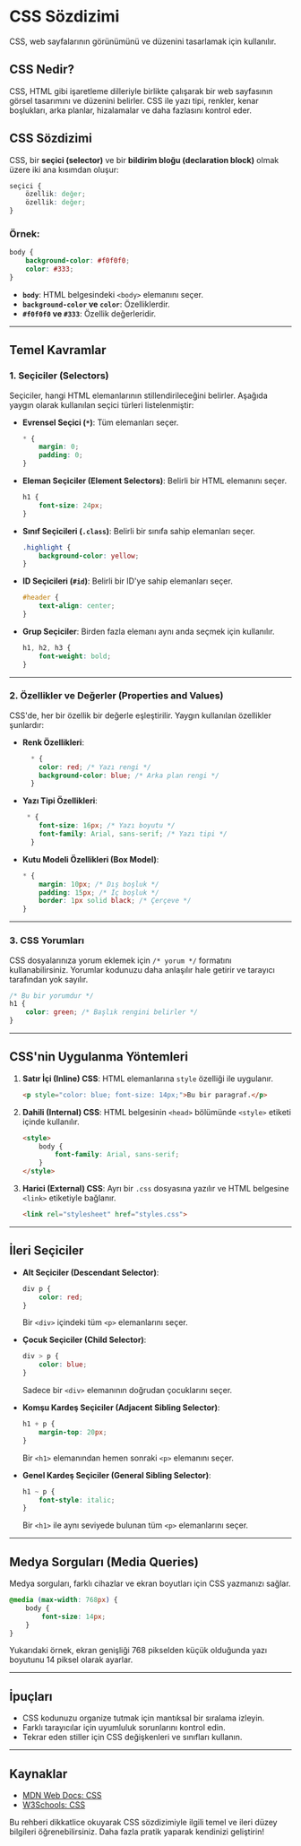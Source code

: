 # CSS Sözdizimi

CSS, web sayfalarının görünümünü ve düzenini tasarlamak için kullanılır.

## CSS Nedir?
CSS, HTML gibi işaretleme dilleriyle birlikte çalışarak bir web sayfasının görsel tasarımını ve düzenini belirler. CSS ile yazı tipi, renkler, kenar boşlukları, arka planlar, hizalamalar ve daha fazlasını kontrol eder.

## CSS Sözdizimi
CSS, bir **seçici (selector)** ve bir **bildirim bloğu (declaration block)** olmak üzere iki ana kısımdan oluşur:

```css
seçici {
    özellik: değer;
    özellik: değer;
}
```

### Örnek:

```css
body {
    background-color: #f0f0f0;
    color: #333;
}
```

- **`body`**: HTML belgesindeki `<body>` elemanını seçer.
- **`background-color` ve `color`**: Özelliklerdir.
- **`#f0f0f0` ve `#333`**: Özellik değerleridir.

---

## Temel Kavramlar

### 1. **Seçiciler (Selectors)**
Seçiciler, hangi HTML elemanlarının stillendirileceğini belirler. Aşağıda yaygın olarak kullanılan seçici türleri listelenmiştir:

- **Evrensel Seçici (`*`)**: Tüm elemanları seçer.
  ```css
  * {
      margin: 0;
      padding: 0;
  }
  ```

- **Eleman Seçiciler (Element Selectors)**: Belirli bir HTML elemanını seçer.
  ```css
  h1 {
      font-size: 24px;
  }
  ```

- **Sınıf Seçicileri (`.class`)**: Belirli bir sınıfa sahip elemanları seçer.
  ```css
  .highlight {
      background-color: yellow;
  }
  ```

- **ID Seçicileri (`#id`)**: Belirli bir ID'ye sahip elemanları seçer.
  ```css
  #header {
      text-align: center;
  }
  ```

- **Grup Seçiciler**: Birden fazla elemanı aynı anda seçmek için kullanılır.
  ```css
  h1, h2, h3 {
      font-weight: bold;
  }
  ```

---

### 2. **Özellikler ve Değerler (Properties and Values)**
CSS'de, her bir özellik bir değerle eşleştirilir. Yaygın kullanılan özellikler şunlardır:

- **Renk Özellikleri**:
  ```css
    * {
      color: red; /* Yazı rengi */
      background-color: blue; /* Arka plan rengi */
    }
    ```

- **Yazı Tipi Özellikleri**:
  ```css
   * {
      font-size: 16px; /* Yazı boyutu */
      font-family: Arial, sans-serif; /* Yazı tipi */
    }
  ```

- **Kutu Modeli Özellikleri (Box Model)**:
  ```css
  * {
      margin: 10px; /* Dış boşluk */
      padding: 15px; /* İç boşluk */
      border: 1px solid black; /* Çerçeve */
  }
  ```

---

### 3. **CSS Yorumları**
CSS dosyalarınıza yorum eklemek için `/* yorum */` formatını kullanabilirsiniz. Yorumlar kodunuzu daha anlaşılır hale getirir ve tarayıcı tarafından yok sayılır.

```css
/* Bu bir yorumdur */
h1 {
    color: green; /* Başlık rengini belirler */
}
```

---

## CSS'nin Uygulanma Yöntemleri

1. **Satır İçi (Inline) CSS**:
   HTML elemanlarına `style` özelliği ile uygulanır.
   ```html
   <p style="color: blue; font-size: 14px;">Bu bir paragraf.</p>
   ```

2. **Dahili (Internal) CSS**:
   HTML belgesinin `<head>` bölümünde `<style>` etiketi içinde kullanılır.
   ```html
   <style>
       body {
           font-family: Arial, sans-serif;
       }
   </style>
   ```

3. **Harici (External) CSS**:
   Ayrı bir `.css` dosyasına yazılır ve HTML belgesine `<link>` etiketiyle bağlanır.
   ```html
   <link rel="stylesheet" href="styles.css">
   ```

---

## İleri Seçiciler

- **Alt Seçiciler (Descendant Selector)**:
  ```css
  div p {
      color: red;
  }
  ```
  Bir `<div>` içindeki tüm `<p>` elemanlarını seçer.

- **Çocuk Seçiciler (Child Selector)**:
  ```css
  div > p {
      color: blue;
  }
  ```
  Sadece bir `<div>` elemanının doğrudan çocuklarını seçer.

- **Komşu Kardeş Seçiciler (Adjacent Sibling Selector)**:
  ```css
  h1 + p {
      margin-top: 20px;
  }
  ```
  Bir `<h1>` elemanından hemen sonraki `<p>` elemanını seçer.

- **Genel Kardeş Seçiciler (General Sibling Selector)**:
  ```css
  h1 ~ p {
      font-style: italic;
  }
  ```
  Bir `<h1>` ile aynı seviyede bulunan tüm `<p>` elemanlarını seçer.

---

## Medya Sorguları (Media Queries)
Medya sorguları, farklı cihazlar ve ekran boyutları için CSS yazmanızı sağlar.

```css
@media (max-width: 768px) {
    body {
        font-size: 14px;
    }
}
```

Yukarıdaki örnek, ekran genişliği 768 pikselden küçük olduğunda yazı boyutunu 14 piksel olarak ayarlar.

---

## İpuçları

- CSS kodunuzu organize tutmak için mantıksal bir sıralama izleyin.
- Farklı tarayıcılar için uyumluluk sorunlarını kontrol edin.
- Tekrar eden stiller için CSS değişkenleri ve sınıfları kullanın.

---

## Kaynaklar

- [MDN Web Docs: CSS](https://developer.mozilla.org/en-US/docs/Web/CSS)
- [W3Schools: CSS](https://www.w3schools.com/css/)

Bu rehberi dikkatlice okuyarak CSS sözdizimiyle ilgili temel ve ileri düzey bilgileri öğrenebilirsiniz. Daha fazla pratik yaparak kendinizi geliştirin!
